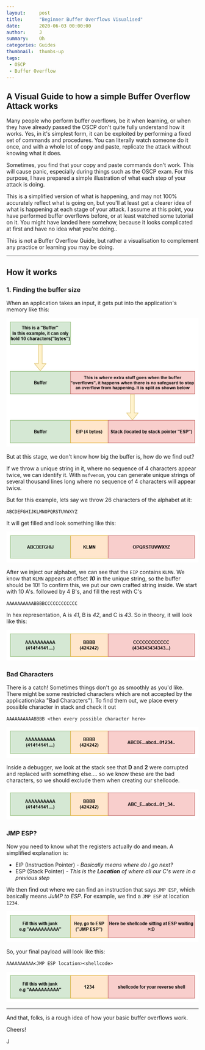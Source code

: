 ```yaml
---
layout:     post
title:      "Beginner Buffer Overflows Visualised"
date:       2020-06-03 00:00:00
author:     J
summary:    Oh
categories: Guides
thumbnail:  thumbs-up
tags:
 - OSCP
 - Buffer Overflow
---
```




## A Visual Guide to how a simple Buffer Overflow Attack works



Many people who perform buffer overflows, be it when learning, or when they have already passed the OSCP don't quite fully understand how it works. Yes, in it's simplest form, it can be exploited by performing a fixed set of commands and procedures. You can literally watch someone do it once, and with a whole lot of copy and paste, replicate the attack without knowing what it does.



Sometimes, you find that your copy and paste commands don't work. This will cause panic, especially during things such as the OSCP exam. For this purpose, I have prepared a simple illustration of what each step of your attack is doing.



This is a simplified version of what is happening, and may not 100% accurately reflect what is going on, but you'll at least get a clearer idea of what is happening at each stage of your attack. I assume at this point, you have performed buffer overflows before, or at least watched some tutorial on it. You might have landed here somehow, because it looks complicated at first and have no idea what you're doing..



This is not a Buffer Overflow Guide, but rather a visualisation to complement any practice or learning you may be doing.

---



## How it works



### 1. Finding the buffer size

When an application takes an input, it gets put into the application's memory like this:



![bof1 image](/images/2020/BOF/bof1.png)



But at this stage, we don't know how big the buffer is, how do we find out?



If we throw a unique string in it, where no sequence of 4 characters appear twice, we can identify it. With `msfvenom`, you can generate unique strings of several thousand lines long where no sequence of 4 characters will appear twice.

But for this example, lets say we throw 26 characters of the alphabet at it:



~~~
ABCDEFGHIJKLMNOPQRSTUVWXYZ
~~~


It will get filled and look something like this:

![bof2 image](/images/2020/BOF/bof2.png)

After we inject our alphabet, we can see that the `EIP` contains `KLMN`. We know that `KLMN` appears at offset ***10*** in the unique string, so the buffer should be 10! To confirm this, we put our own crafted string inside. We start with 10 A's. followed by 4 B's, and fill the rest with C's

~~~
AAAAAAAAAABBBBCCCCCCCCCCCC
~~~


In hex representation, A is *41*, B is *42*, and C is *43*. So in theory, it will look like this:

![bof3 image](/images/2020/BOF/bof3.png)



### Bad Characters

There is a catch! Sometimes things don't go as smoothly as you'd like. There might be some restricted characters which are not accepted by the application(aka "Bad Characters"). To find them out, we place every possible character in stack and check it out


~~~
AAAAAAAAAABBBB <then every possible character here>
~~~

![bof4 image](/images/2020/BOF/bof4.png)



Inside a debugger, we look at the stack see that **D** and **2** were corrupted and replaced with something else.... so we know these are the bad characters, so we should exclude them when creating our shellcode.

![bof5 image](/images/2020/BOF/bof5.png)



### JMP ESP?



Now you need to know what the registers actually do and mean. A simplified explanation is:

- EIP (Instruction Pointer) - *Basically means where do I go next?*
- ESP (Stack Pointer) - *This is the* ***Location*** *of where all our C's were in a previous step*



We then find out where we can find an instruction that says `JMP ESP`, which basically means *JuMP to ESP*. For example, we find a `JMP ESP` at location `1234`.


![bof6 image](/images/2020/BOF/bof6.png)



So, your final payload will look like this:


~~~
AAAAAAAAAA<JMP ESP location><shellcode>
~~~


![bof7 image](/images/2020/BOF/bof7.png)



---

And that, folks, is a rough  idea of how your basic buffer overflows work.



Cheers!

J